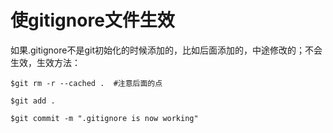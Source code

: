 # 使gitignore文件生效


如果.gitignore不是git初始化的时候添加的，比如后面添加的，中途修改的；不会生效，生效方法：
```shell
$git rm -r --cached .  #注意后面的点

$git add .

$git commit -m ".gitignore is now working"
```
